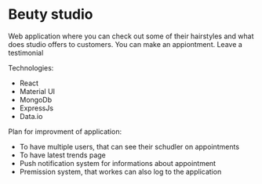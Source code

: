 # Beuty studio

Web application where you can check out some of their hairstyles and what does studio offers to customers. You can make an appiontment. Leave a testimonial

Technologies:

- React
- Material UI
- MongoDb
- ExpressJs
- Data.io

Plan for improvment of application:
  - To have multiple users, that can see their schudler on appointments 
  - To have latest trends page
  - Push notification system for informations about appointment
  - Premission system, that workes can also log to the application

